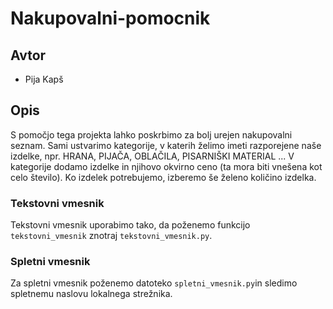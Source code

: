 # Nakupovalni-pomocnik

## Avtor

* Pija Kapš

## Opis

S pomočjo tega projekta lahko poskrbimo za bolj urejen nakupovalni seznam.
Sami ustvarimo kategorije, v katerih želimo imeti razporejene naše izdelke, npr. HRANA, PIJAČA, OBLAČILA, PISARNIŠKI MATERIAL ... V kategorije dodamo izdelke in njihovo okvirno ceno (ta mora biti vnešena kot celo število). Ko izdelek potrebujemo, izberemo še želeno količino izdelka.  

### Tekstovni vmesnik
Tekstovni vmesnik uporabimo tako, da poženemo funkcijo `tekstovni_vmesnik` znotraj `tekstovni_vmesnik.py`.

### Spletni vmesnik

Za spletni vmesnik poženemo datoteko `spletni_vmesnik.py`in sledimo spletnemu naslovu lokalnega strežnika.